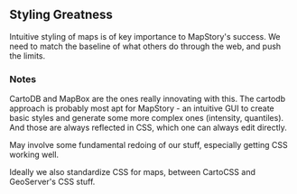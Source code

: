 ## Styling Greatness 

Intuitive styling of maps is of key importance to MapStory's success. We need to match 
the baseline of what others do through the web, and push the limits.

### Notes

CartoDB and MapBox are the ones really innovating with this. The cartodb approach is probably 
most apt for MapStory - an intuitive GUI to create basic styles and generate some more 
complex ones (intensity, quantiles). And those are always reflected in CSS, which one can 
always edit directly. 

May involve some fundamental redoing of our stuff, especially getting CSS working well. 

Ideally we also standardize CSS for maps, between CartoCSS and GeoServer's CSS stuff.
